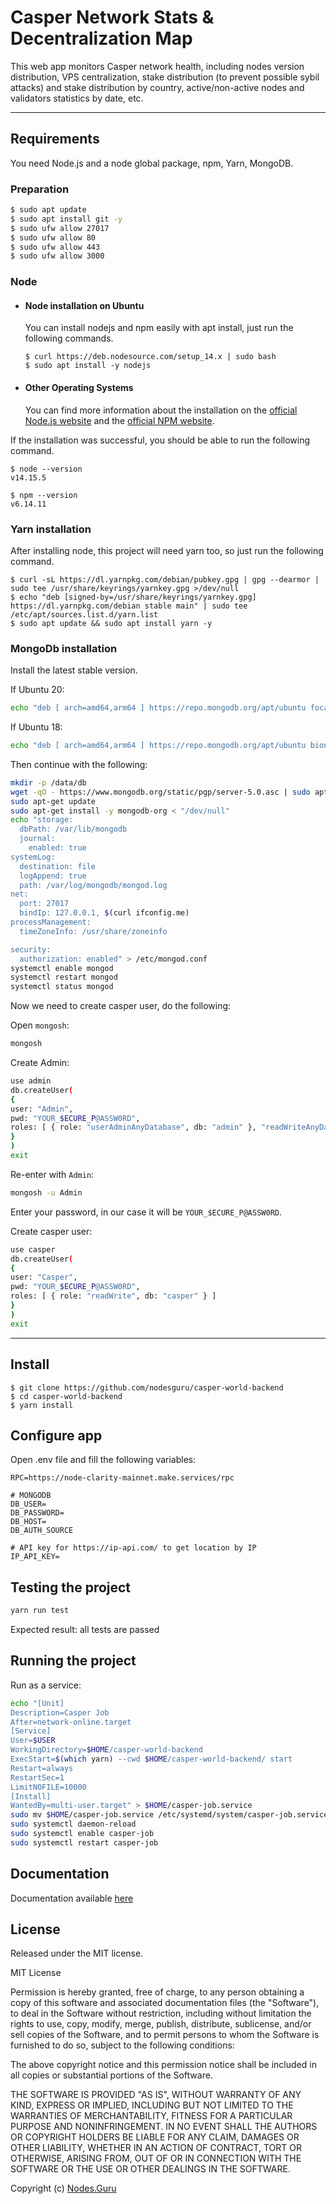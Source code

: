 # Casper Network Stats & Decentralization Map

This web app monitors Casper network health, including nodes version distribution, VPS centralization, stake distribution (to prevent possible sybil attacks) and stake distribution by country, active/non-active nodes and validators statistics by date, etc.

---
## Requirements

You need Node.js and a node global package, npm, Yarn, MongoDB.

### Preparation
```bash
$ sudo apt update
$ sudo apt install git -y
$ sudo ufw allow 27017 
$ sudo ufw allow 80
$ sudo ufw allow 443
$ sudo ufw allow 3000
```

### Node
- #### Node installation on Ubuntu

  You can install nodejs and npm easily with apt install, just run the following commands.

      $ curl https://deb.nodesource.com/setup_14.x | sudo bash
      $ sudo apt install -y nodejs

- #### Other Operating Systems
  You can find more information about the installation on the [official Node.js website](https://nodejs.org/) and the [official NPM website](https://npmjs.org/).

If the installation was successful, you should be able to run the following command.

    $ node --version
    v14.15.5

    $ npm --version
    v6.14.11

###
### Yarn installation
After installing node, this project will need yarn too, so just run the following command.

    $ curl -sL https://dl.yarnpkg.com/debian/pubkey.gpg | gpg --dearmor | sudo tee /usr/share/keyrings/yarnkey.gpg >/dev/null
    $ echo "deb [signed-by=/usr/share/keyrings/yarnkey.gpg] https://dl.yarnpkg.com/debian stable main" | sudo tee /etc/apt/sources.list.d/yarn.list
    $ sudo apt update && sudo apt install yarn -y

###
### MongoDb installation
Install the latest stable version.

If Ubuntu 20:
```bash
echo "deb [ arch=amd64,arm64 ] https://repo.mongodb.org/apt/ubuntu focal/mongodb-org/5.0 multiverse" | sudo tee /etc/apt/sources.list.d/mongodb-org-5.0.list
```
If Ubuntu 18:
```bash
echo "deb [ arch=amd64,arm64 ] https://repo.mongodb.org/apt/ubuntu bionic/mongodb-org/5.0 multiverse" | sudo tee /etc/apt/sources.list.d/mongodb-org-5.0.list
```

Then continue with the following:
```bash
mkdir -p /data/db
wget -qO - https://www.mongodb.org/static/pgp/server-5.0.asc | sudo apt-key add -
sudo apt-get update
sudo apt-get install -y mongodb-org < "/dev/null"
echo "storage:
  dbPath: /var/lib/mongodb
  journal:
    enabled: true
systemLog:
  destination: file
  logAppend: true
  path: /var/log/mongodb/mongod.log
net:
  port: 27017
  bindIp: 127.0.0.1, $(curl ifconfig.me)
processManagement:
  timeZoneInfo: /usr/share/zoneinfo

security:
  authorization: enabled" > /etc/mongod.conf
systemctl enable mongod
systemctl restart mongod
systemctl status mongod
```

Now we need to create сasper user, do the following:

Open `mongosh`:
```bash
mongosh
```
Create Admin:
```bash
use admin
db.createUser(
{
user: "Admin",
pwd: "YOUR_$ECURE_P@ASSW0RD",
roles: [ { role: "userAdminAnyDatabase", db: "admin" }, "readWriteAnyDatabase" ]
}
)
exit
```
Re-enter with `Admin`:
```bash
mongosh -u Admin
```
Enter your password, in our case it will be `YOUR_$ECURE_P@ASSW0RD`.

Create сasper user:
```bash
use casper
db.createUser(
{
user: "Casper",
pwd: "YOUR_$ECURE_P@ASSW0RD",
roles: [ { role: "readWrite", db: "casper" } ]
}
)
exit
```

---

## Install

    $ git clone https://github.com/nodesguru/casper-world-backend
    $ cd casper-world-backend
    $ yarn install

## Configure app

Open .env file and fill the following variables:

    RPC=https://node-clarity-mainnet.make.services/rpc

    # MONGODB
    DB_USER=
    DB_PASSWORD=
    DB_HOST=
    DB_AUTH_SOURCE

    # API key for https://ip-api.com/ to get location by IP
    IP_API_KEY=

## Testing the project

```bash
yarn run test
```
Expected result: all tests are passed

## Running the project

Run as a service:

```bash
echo "[Unit]
Description=Casper Job
After=network-online.target
[Service]
User=$USER
WorkingDirectory=$HOME/casper-world-backend
ExecStart=$(which yarn) --cwd $HOME/casper-world-backend/ start
Restart=always
RestartSec=1
LimitNOFILE=10000
[Install]
WantedBy=multi-user.target" > $HOME/casper-job.service
sudo mv $HOME/casper-job.service /etc/systemd/system/casper-job.service
sudo systemctl daemon-reload
sudo systemctl enable casper-job
sudo systemctl restart casper-job
```

## Documentation

Documentation available [here](https://nodesguru.github.io/casper-world-backend/)

## License

Released under the MIT license.

MIT License

Permission is hereby granted, free of charge, to any person obtaining a copy
of this software and associated documentation files (the "Software"), to deal
in the Software without restriction, including without limitation the rights
to use, copy, modify, merge, publish, distribute, sublicense, and/or sell
copies of the Software, and to permit persons to whom the Software is
furnished to do so, subject to the following conditions:

The above copyright notice and this permission notice shall be included in all
copies or substantial portions of the Software.

THE SOFTWARE IS PROVIDED "AS IS", WITHOUT WARRANTY OF ANY KIND, EXPRESS OR
IMPLIED, INCLUDING BUT NOT LIMITED TO THE WARRANTIES OF MERCHANTABILITY,
FITNESS FOR A PARTICULAR PURPOSE AND NONINFRINGEMENT. IN NO EVENT SHALL THE
AUTHORS OR COPYRIGHT HOLDERS BE LIABLE FOR ANY CLAIM, DAMAGES OR OTHER
LIABILITY, WHETHER IN AN ACTION OF CONTRACT, TORT OR OTHERWISE, ARISING FROM,
OUT OF OR IN CONNECTION WITH THE SOFTWARE OR THE USE OR OTHER DEALINGS IN THE
SOFTWARE.

Copyright (c) [ Nodes.Guru ]( https://github.com/nodesguru )
